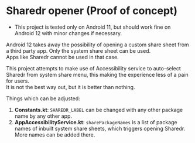 # Sharedr opener (Proof of concept)

- This project is tested only on Android 11, but should work fine on Android 12 with minor changes if necessary.

Android 12 takes away the possibility of opening a custom share sheet from a third party app. Only the system share sheet can be used.  
Apps like Sharedr cannot be used in that case.  

This project attempts to make use of Accessibility service to auto-select Sharedr from system share menu, this making the experience less of a pain for users.  
It is not the best way out, but it is better than nothing.  

Things which can be adjusted:
1. <b>Constants.kt</b>: `SHAREDR_LABEL` can be changed with any other package name by any other app.  
2. <b>AppAccessibilityService.kt</b>: `sharePackageNames` is a list of package names of inbuilt system share sheets, which triggers opening Sharedr. More names can be added there.  